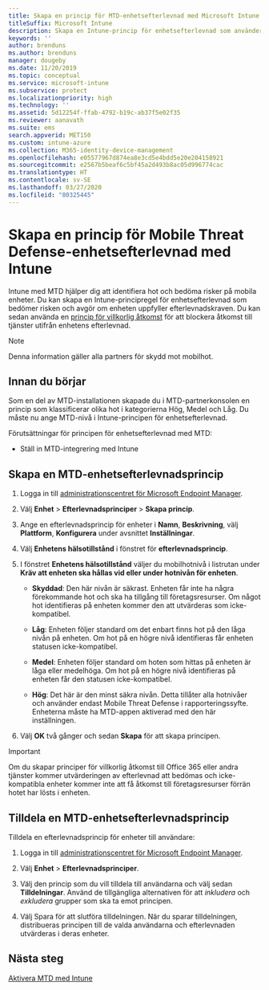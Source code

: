 ```yaml
---
title: Skapa en princip för MTD-enhetsefterlevnad med Microsoft Intune
titleSuffix: Microsoft Intune
description: Skapa en Intune-princip för enhetsefterlevnad som använder din MTD-partners hotnivåer för att bestämma om en mobil enhet ska få åtkomst till företagets resurser.
keywords: ''
author: brenduns
ms.author: brenduns
manager: dougeby
ms.date: 11/20/2019
ms.topic: conceptual
ms.service: microsoft-intune
ms.subservice: protect
ms.localizationpriority: high
ms.technology: ''
ms.assetid: 5d12254f-ffab-4792-b19c-ab37f5e02f35
ms.reviewer: aanavath
ms.suite: ems
search.appverid: MET150
ms.custom: intune-azure
ms.collection: M365-identity-device-management
ms.openlocfilehash: e05577967d874ea8e3cd5e4bdd5e20e204158921
ms.sourcegitcommit: e2567b5beaf6c5bf45a2d493b8ac05d996774cac
ms.translationtype: HT
ms.contentlocale: sv-SE
ms.lasthandoff: 03/27/2020
ms.locfileid: "80325445"
---
```

# <a name="create-mobile-threat-defense-mtd-device-compliance-policy-with-intune"></a>Skapa en princip för Mobile Threat Defense-enhetsefterlevnad med Intune

Intune med MTD hjälper dig att identifiera hot och bedöma risker på mobila enheter. Du kan skapa en Intune-principregel för enhetsefterlevnad som bedömer risken och avgör om enheten uppfyller efterlevnadskraven. Du kan sedan använda en [princip för villkorlig åtkomst](create-conditional-access-intune.md) för att blockera åtkomst till tjänster utifrån enhetens efterlevnad.

> [!NOTE]
> Denna information gäller alla partners för skydd mot mobilhot.

## <a name="before-you-begin"></a>Innan du börjar

Som en del av MTD-installationen skapade du i MTD-partnerkonsolen en princip som klassificerar olika hot i kategorierna Hög, Medel och Låg. Du måste nu ange MTD-nivå i Intune-principen för enhetsefterlevnad.

Förutsättningar för principen för enhetsefterlevnad med MTD:

- Ställ in MTD-integrering med Intune

## <a name="to-create-an-mtd-device-compliance-policy"></a>Skapa en MTD-enhetsefterlevnadsprincip

1. Logga in till [administrationscentret för Microsoft Endpoint Manager](https://go.microsoft.com/fwlink/?linkid=2109431).

2. Välj **Enhet** > **Efterlevnadsprinciper** > **Skapa princip**.

3. Ange en efterlevnadsprincip för enheter i **Namn**, **Beskrivning**, välj **Plattform**, **Konfigurera** under avsnittet **Inställningar**.

4. Välj **Enhetens hälsotillstånd** i fönstret för **efterlevnadsprincip**.

5. I fönstret **Enhetens hälsotillstånd** väljer du mobilhotnivå i listrutan under **Kräv att enheten ska hållas vid eller under hotnivån för enheten**.

   - **Skyddad**: Den här nivån är säkrast. Enheten får inte ha några förekommande hot och ska ha tillgång till företagsresurser. Om något hot identifieras på enheten kommer den att utvärderas som icke-kompatibel.

   - **Låg**: Enheten följer standard om det enbart finns hot på den låga nivån på enheten. Om hot på en högre nivå identifieras får enheten statusen icke-kompatibel.

   - **Medel**: Enheten följer standard om hoten som hittas på enheten är låga eller medelhöga. Om hot på en högre nivå identifieras på enheten får den statusen icke-kompatibel.

   - **Hög**: Det här är den minst säkra nivån. Detta tillåter alla hotnivåer och använder endast Mobile Threat Defense i rapporteringssyfte. Enheterna måste ha MTD-appen aktiverad med den här inställningen.

6. Välj **OK** två gånger och sedan **Skapa** för att skapa principen.

> [!IMPORTANT]
> Om du skapar principer för villkorlig åtkomst till Office 365 eller andra tjänster kommer utvärderingen av efterlevnad att bedömas och icke-kompatibla enheter kommer inte att få åtkomst till företagsresurser förrän hotet har lösts i enheten.

## <a name="to-assign-an-mtd-device-compliance-policy"></a>Tilldela en MTD-enhetsefterlevnadsprincip

Tilldela en efterlevnadsprincip för enheter till användare:

1. Logga in till [administrationscentret för Microsoft Endpoint Manager](https://go.microsoft.com/fwlink/?linkid=2109431).

2. Välj **Enhet** > **Efterlevnadsprinciper**.

3. Välj den princip som du vill tilldela till användarna och välj sedan **Tilldelningar**. Använd de tillgängliga alternativen för att *inkludera* och *exkludera* grupper som ska ta emot principen.  

4. Välj Spara för att slutföra tilldelningen. När du sparar tilldelningen, distribueras principen till de valda användarna och efterlevnaden utvärderas i deras enheter.

## <a name="next-steps"></a>Nästa steg

[Aktivera MTD med Intune](mtd-connector-enable.md)
